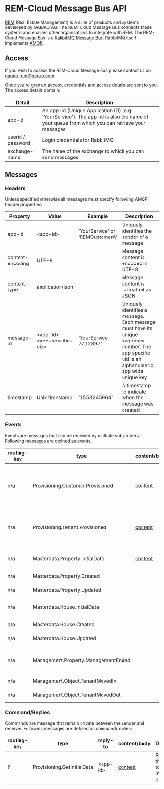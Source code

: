 ﻿# REM-Cloud Message Bus API
[REM](https://www.garaio-rem.ch/) (Real Estate Management) is a suite of products and systems developed by GARAIO AG. The REM-Cloud Message Bus connects
these systems and enables other organisations to integrate with REM. The REM-Cloud Message Bus is a [RabbitMQ Message Bus](https://www.rabbitmq.com/).
RabbitMQ itself implements [AMQP](https://www.amqp.org/).
## Access
If you wish to access the REM-Cloud Message Bus please contact us on [garaio-rem@garaio.com](mailto:youraddress@ucsc.edu).

Once you're granted access, credentials and access details are sent to you. The access details contain:

Detail | Description
-|-
app-id | An app-id (Unique Application ID) (e.g: 'YourService'). The app-id is also the name of your queue from which you can retrieve your messages
userid / password | Login  credentials for RabbitMQ
exchange-name | The name of the exchange to which you can send messages

## Messages
### Headers
Unless specified otherwise all messages must specify following AMQP header properties:

Property | Value | Example | Description
-|-|-|-
app-id| \<app-id> | 'YourService' or 'REMCustomerA'  | Uniquely identifies the sender of a message |
content-encoding | UTF-8 || Message content is encoded in UTF-8 |
content-type| application/json || Message content is formatted as JSON |
message-id | \<app-id>-\<app-specific-uid>| 'YourService-7712897' | Uniquely identifies a message. Each message must have its unique sequence number. The app specific uid is an alphanumeric, app wide unique key |
timestamp | Unix timestamp | '1553245964' | A timestamp to indicate when the message was created |

### Events
Events are messages that can be received by multiple subscribers. Following messages are defined as events.

routing-key | type | content/body | Description
-|-|-|-
n/a | Provisioning.Customer.Provisioned | [content](./contents/Provisioning.Customer.Provisioned.json) | Informs that a new application/service has been made available to a certain REM customer. This customer can start using that application now.|
n/a | Provisioning.Tenant.Provisioned |  [content](./contents/Provisioning.Tenant.Provisioned.json) | Informs that a tenant has been provisioned for a new application/service. This tenant can start using that application now.|
|||
n/a | Masterdata.Property.InitialData | [content](./contents/Masterdata.Property.InitialData.json) | Response to Provisioning.GetInitialData command.
n/a | Masterdata.Property.Created |  | A new property has been created.
n/a | Masterdata.Property.Updated | | Data associated to a property have changed.
n/a | Masterdata.House.InitialData | | Response to Provisioning.GetInitialData command.
n/a | Masterdata.House.Created || A house has been created.
n/a | Masterdata.House.Updated || Data associated to house have changed.
|||
n/a | Management.Property.ManagementEnded | | Informs that the REM customer ended managing a certain property.
n/a | Management.Object.TenantMovedIn | | Informs that the tenant moved into an object.
n/a | Management.Object.TenantMovedOut | | Informs that the tenant moved out of an object.


### Command/Replies
Commands are message that remain private between the sender and receiver.
Following messages are defined as command/replies:

routing-key | type | reply-to | content/body | Description
-|-|-|-|-
? | Provisioning.GetInitialData | \<app-id>|  [content](./contents/Provisioning.GetInitialData.json) | Requests the receiver to send an initial data-dump |
